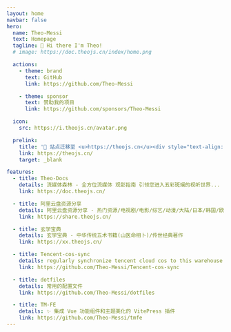 ```yaml
---
layout: home
navbar: false
hero:
  name: Theo-Messi
  text: Homepage
  tagline: 👋 Hi there I'm Theo!
  # image: https://doc.theojs.cn/index/home.png

  actions:
    - theme: brand
      text: GitHub
      link: https://github.com/Theo-Messi

    - theme: sponsor
      text: 赞助我的项目
      link: https://github.com/sponsors/Theo-Messi

  icon:
    src: https://i.theojs.cn/avatar.png

  prelink:
    title: '🎉 站点迁移至 <u>https://theojs.cn</u><div style="text-align: right; font-weight: bold;"><i class="fas fa-star" style="color: #FFD43B;"></i> Ctrl+D 快速收藏网址 </div>'
    link: https://theojs.cn/
    target: _blank

features:
  - title: Theo-Docs
    details: 流媒体森林 - 全方位流媒体 观影指南 引领您进入五彩斑斓的视听世界...
    link: https://doc.theojs.cn/

  - title: 阿里云盘资源分享
    details: 阿里云盘资源分享 - 热门资源/电视剧/电影/综艺/动漫/大陆/日本/韩国/欧美
    link: https://share.theojs.cn/

  - title: 玄学宝典
    details: 玄学宝典 - 中华传统五术书籍(山医命相卜)/传世经典著作
    link: https://xx.theojs.cn/

  - title: Tencent-cos-sync
    details: regularly synchronize tencent cloud cos to this warehouse.
    link: https://github.com/Theo-Messi/Tencent-cos-sync

  - title: dotfiles
    details: 常用的配置文件
    link: https://github.com/Theo-Messi/dotfiles

  - title: TM-FE
    details: ✨ 集成 Vue 功能组件和主题美化的 VitePress 插件
    link: https://github.com/Theo-Messi/tmfe
---
```


<Home />
